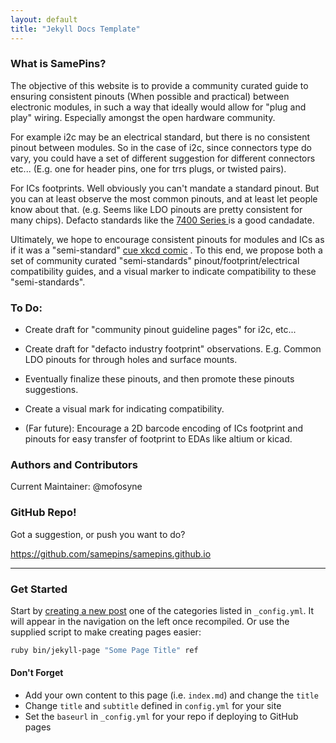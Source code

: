 ```yaml
---
layout: default
title: "Jekyll Docs Template"
---
```



### What is SamePins?

The objective of this website is to provide a community curated guide to ensuring consistent pinouts (When possible and practical) between electronic modules, in such a way that ideally would allow for "plug and play" wiring. Especially amongst the open hardware community.

For example i2c may be an electrical standard, but there is no consistent pinout between modules. So in the case of i2c, since connectors type do vary, you could have a set of different suggestion for different connectors etc... (E.g. one for header pins, one for trrs plugs, or twisted pairs).

For ICs footprints. Well obviously you can't mandate a standard pinout. But you can at least observe the most common pinouts, and at least let people know about that. (e.g. Seems like LDO pinouts are pretty consistent for many chips). Defacto standards like the [ 7400 Series ]( http://en.wikipedia.org/wiki/7400_series ) is a good candadate.

Ultimately, we hope to encourage consistent pinouts for modules and ICs as if it was a "semi-standard" [cue xkcd comic](http://xkcd.com/927/) . To this end, we propose both a set of community curated "semi-standards" pinout/footprint/electrical compatibility guides, and a visual marker to indicate compatibility to these "semi-standards".

### To Do:

* Create draft for "community pinout guideline pages" for i2c, etc...

* Create draft for "defacto industry footprint" observations. E.g. Common LDO pinouts for through holes and surface mounts.

* Eventually finalize these pinouts, and then promote these pinouts suggestions.

* Create a visual mark for indicating compatibility.

* (Far future): Encourage a 2D barcode encoding of ICs footprint and pinouts for easy transfer of footprint to EDAs like altium or kicad.

### Authors and Contributors
Current Maintainer: @mofosyne

### GitHub Repo!

Got a suggestion, or push you want to do?

https://github.com/samepins/samepins.github.io

----

### Get Started

Start by [creating a new post](http://jekyllrb.com/docs/posts/) one of the categories listed in `_config.yml`. It will appear in the navigation on the left once recompiled. Or use the supplied script to make creating pages easier:

```bash
ruby bin/jekyll-page "Some Page Title" ref
```

#### Don't Forget

- Add your own content to this page (i.e. `index.md`) and change the `title`
- Change `title` and `subtitle` defined in `config.yml` for your site
- Set the `baseurl` in `_config.yml` for your repo if deploying to GitHub pages
